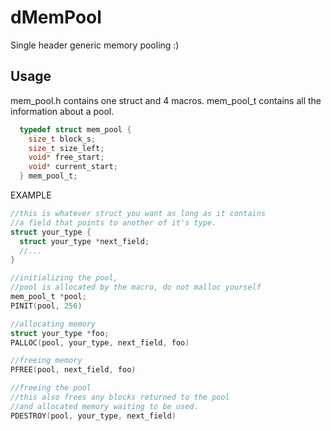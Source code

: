 # dMemPool
Single header generic memory pooling :)

## Usage
mem_pool.h contains one struct and 4 macros.
mem_pool_t contains all the information about a pool.
```c
  typedef struct mem_pool {
    size_t block_s;
    size_t size_left;
    void* free_start;
    void* current_start;
  } mem_pool_t;
```

EXAMPLE
```c
//this is whatever struct you want as long as it contains
//a field that points to another of it's type.
struct your_type {
  struct your_type *next_field;
  //...
}

//initializing the pool,
//pool is allocated by the macro, do not malloc yourself
mem_pool_t *pool;
PINIT(pool, 256)

//allocating memory
struct your_type *foo;
PALLOC(pool, your_type, next_field, foo)

//freeing memory
PFREE(pool, next_field, foo)

//freeing the pool
//this also frees any blocks returned to the pool
//and allocated memory waiting to be used.
PDESTROY(pool, your_type, next_field)

```
